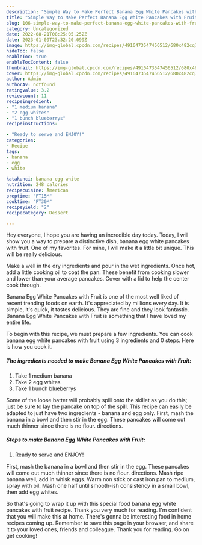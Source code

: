 ```yaml
---
description: "Simple Way to Make Perfect Banana Egg White Pancakes with Fruit"
title: "Simple Way to Make Perfect Banana Egg White Pancakes with Fruit"
slug: 106-simple-way-to-make-perfect-banana-egg-white-pancakes-with-fruit
category: Uncategorized
date: 2022-08-21T08:25:05.252Z
date: 2023-01-09T23:32:20.099Z
image: https://img-global.cpcdn.com/recipes/4916473547456512/680x482cq70/banana-egg-white-pancakes-with-fruit-recipe-main-photo.jpg
hideToc: false
enableToc: true
enableTocContent: false
thumbnail: https://img-global.cpcdn.com/recipes/4916473547456512/680x482cq70/banana-egg-white-pancakes-with-fruit-recipe-main-photo.jpg
cover: https://img-global.cpcdn.com/recipes/4916473547456512/680x482cq70/banana-egg-white-pancakes-with-fruit-recipe-main-photo.jpg
author: Admin
authorAv: notfound
ratingvalue: 3.2
reviewcount: 11
recipeingredient:
- "1 medium banana"
- "2 egg whites"
- "1 bunch blueberrys"
recipeinstructions:

- "Ready to serve and ENJOY!"
categories:
- Recipe
tags:
- banana
- egg
- white

katakunci: banana egg white 
nutrition: 248 calories
recipecuisine: American
preptime: "PT15M"
cooktime: "PT30M"
recipeyield: "2"
recipecategory: Dessert

---
```



Hey everyone, I hope you are having an incredible day today. Today, I will show you a way to prepare a distinctive dish, banana egg white pancakes with fruit. One of my favorites. For mine, I will make it a little bit unique. This will be really delicious.

Make a well in the dry ingredients and pour in the wet ingredients. Once hot, add a little cooking oil to coat the pan. These benefit from cooking slower and lower than your average pancakes. Cover with a lid to help the center cook through.

Banana Egg White Pancakes with Fruit is one of the most well liked of recent trending foods on earth. It's appreciated by millions every day. It is simple, it's quick, it tastes delicious. They are fine and they look fantastic. Banana Egg White Pancakes with Fruit is something that I have loved my entire life.


To begin with this recipe, we must prepare a few ingredients. You can cook banana egg white pancakes with fruit using 3 ingredients and 0 steps. Here is how you cook it.

<!--inarticleads1-->

##### The ingredients needed to make Banana Egg White Pancakes with Fruit:

1. Take 1 medium banana
1. Take 2 egg whites
1. Take 1 bunch blueberrys


Some of the loose batter will probably spill onto the skillet as you do this; just be sure to lay the pancake on top of the spill. This recipe can easily be adapted to just have two ingredients - banana and egg only. First, mash the banana in a bowl and then stir in the egg. These pancakes will come out much thinner since there is no flour. directions. 

<!--inarticleads2-->

##### Steps to make Banana Egg White Pancakes with Fruit:


1. Ready to serve and ENJOY!

First, mash the banana in a bowl and then stir in the egg. These pancakes will come out much thinner since there is no flour. directions. Mash ripe banana well, add in whisk eggs. Warm non stick or cast iron pan to medium, spray with oil. Mash one half until smooth-ish consistency in a small bowl, then add egg whites. 

So that's going to wrap it up with this special food banana egg white pancakes with fruit recipe. Thank you very much for reading. I'm confident that you will make this at home. There's gonna be interesting food in home recipes coming up. Remember to save this page in your browser, and share it to your loved ones, friends and colleague. Thank you for reading. Go on get cooking!
